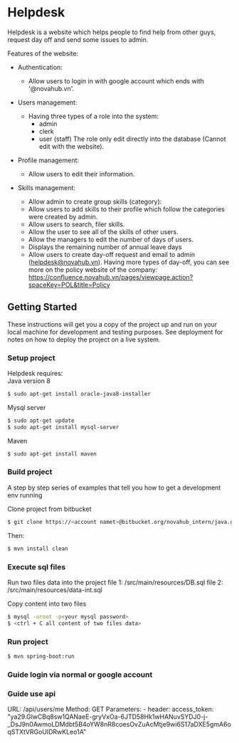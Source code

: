 # Helpdesk

Helpdesk is a website which helps people to find help from other guys, request day off and send some issues to admin.

Features of the website:
* Authentication:
    * Allow users to login in with google account which ends with '@novahub.vn'.

* Users management:
    * Having three types of a role into the system:
        * admin
        * clerk
        * user (staff)
    The role only edit directly into the database (Cannot edit with the website).

* Profile management:
    * Allow users to edit their information.

* Skills management:
    * Allow admin to create group skills (category):
    * Allow users to add skills to their profile which follow the categories were created by admin.
    * Allow users to search, filer skills.
    * Allow the user to see all of the skills of other users.
    * Allow the managers to edit the number of days of users.
    * Displays the remaining number of annual leave days
    * Allow users to create day-off request and email to admin (helpdesk@novahub.vn). Having more types of day-off, you can see more on the policy website of the company:
    https://confluence.novahub.vn/pages/viewpage.action?spaceKey=POL&title=Policy
## Getting Started

These instructions will get you a copy of the project up and run on your local machine for development and testing purposes. See deployment for notes on how to deploy the project on a live system.

### Setup project
Helpdesk requires:  
Java version 8
```sh
$ sudo apt-get install oracle-java8-installer
```

Mysql server
```sh
$ sudo apt-get update
$ sudo apt-get install mysql-server
```

Maven
```sh
$ sudo apt-get install maven
```

### Build project

A step by step series of examples that tell you how to get a development env running

Clone project from bitbucket
```sh
$ git clone https://<account namet>@bitbucket.org/novahub_intern/java.git
```

Then:
```sh
$ mvn install clean
```

### Execute sql files

Run two files data into the project
file 1: /src/main/resources/DB.sql
file 2: /src/main/resources/data-int.sql

Copy content into two files

```sh
$ mysql -uroot -p<your mysql password>
$ <ctrl + C all content of two files data>
```

### Run project

```sh
$ mvn spring-boot:run
```

### Guide login via normal or google account

### Guide use api
URL: /api/users/me
Method: GET
Parameters:
    - header: 
      access_token: "ya29.GlwCBq8sw1QANaeE-gryVxOa-6JTD58Hk1wHANuvSYDJ0-j-_DsJ9n0AwmoLDMdbt5B4oYW8nR8coesOvZuAcMtje9wi6S17aDXE5gmA6oqSTXtVRGoUIDRwKLeo1A"


